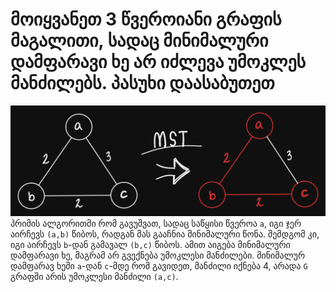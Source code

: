 # მოიყვანეთ 3 წვეროიანი გრაფის მაგალითი, სადაც მინიმალური დამფარავი ხე არ იძლევა უმოკლეს მანძილებს. პასუხი დაასაბუთეთ

![MST-without-shortest-3](https://raw.githubusercontent.com/Nikoloz-code/algoritmebis_ageba/refs/heads/main/finals/3rd%20Variant/MST-without-short-paths.png)
პრიმის ალგორითმი რომ გავუშვათ, სადაც საწყისი წვეროა `a`, იგი ჯერ აირჩევს `(a,b)` წიბოს, რადგან მას გააჩნია მინიმალური წონა. შემდგომ კი, იგი აირჩევს `b`-დან გამავალ `(b,c)` წიბოს. ამით აიგება მინიმალური დამფარავი ხე, მაგრამ არ გვექნება უმოკლესი მანძილები. მინიმალურ დამფარავ ხეში `a`-დან `c`-მდე რომ გავიდეთ, მანძილი იქნება 4, არადა `G` გრაფში არის უმოკლესი მანძილი `(a,c)`.
